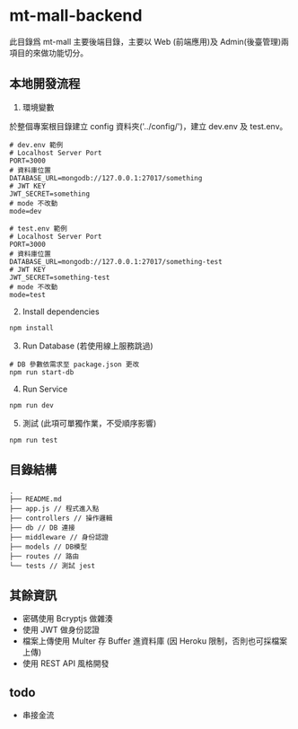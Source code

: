# mt-mall-backend

此目錄爲 mt-mall 主要後端目錄，主要以 Web (前端應用)及 Admin(後臺管理)兩項目的來做功能切分。

## 本地開發流程

1. 環境變數

於整個專案根目錄建立 config 資料夾('../config/')，建立 dev.env 及
test.env。

```
# dev.env 範例
# Localhost Server Port
PORT=3000
# 資料庫位置
DATABASE_URL=mongodb://127.0.0.1:27017/something
# JWT KEY
JWT_SECRET=something
# mode 不改動
mode=dev
```

```
# test.env 範例
# Localhost Server Port
PORT=3000
# 資料庫位置
DATABASE_URL=mongodb://127.0.0.1:27017/something-test
# JWT KEY
JWT_SECRET=something-test
# mode 不改動
mode=test
```

2. Install dependencies

```
npm install
```

3. Run Database (若使用線上服務跳過)

```
# DB 參數依需求至 package.json 更改
npm run start-db
```

4. Run Service

```
npm run dev
```

5. 測試 (此項可單獨作業，不受順序影響)

```
npm run test
```

## 目錄結構

```
.
├── README.md
├── app.js // 程式進入點
├── controllers // 操作邏輯
├── db // DB 連接
├── middleware // 身份認證
├── models // DB模型
├── routes // 路由
└── tests // 測試 jest
```

## 其餘資訊

- 密碼使用 Bcryptjs 做雜湊
- 使用 JWT 做身份認證
- 檔案上傳使用 Multer 存 Buffer 進資料庫 (因 Heroku 限制，否則也可採檔案上傳)
- 使用 REST API 風格開發

## todo

- 串接金流
